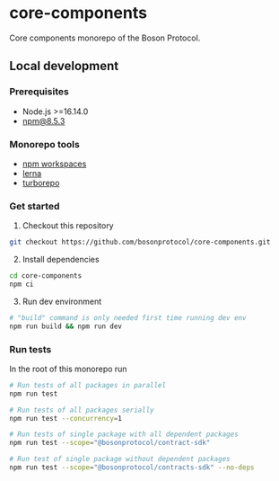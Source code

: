 # core-components

Core components monorepo of the Boson Protocol.

## Local development

### Prerequisites

- Node.js >=16.14.0
- npm@8.5.3

### Monorepo tools

- [npm workspaces](https://docs.npmjs.com/cli/v8/using-npm/workspaces)
- [lerna](https://lerna.js.org/)
- [turborepo](https://turborepo.org/)

### Get started

1. Checkout this repository

```bash
git checkout https://github.com/bosonprotocol/core-components.git
```

2. Install dependencies

```bash
cd core-components
npm ci
```
3. Run dev environment 

```bash
# "build" command is only needed first time running dev env 
npm run build && npm run dev
```

### Run tests

In the root of this monorepo run

```bash
# Run tests of all packages in parallel
npm run test

# Run tests of all packages serially
npm run test --concurrency=1

# Run tests of single package with all dependent packages
npm run test --scope="@bosonprotocol/contract-sdk"

# Run test of single package without dependent packages
npm run test --scope="@bosonprotocol/contracts-sdk" --no-deps
```
